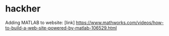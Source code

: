 # hackher

Adding MATLAB to website: [link] https://www.mathworks.com/videos/how-to-build-a-web-site-powered-by-matlab-106529.html
